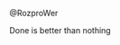 @RozproWer

Done is better than nothing
<!---
RozproWer/RozproWer is a ✨ special ✨ repository because its `README.md` (this file) appears on your GitHub profile.
You can click the Preview link to take a look at your changes.
--->

